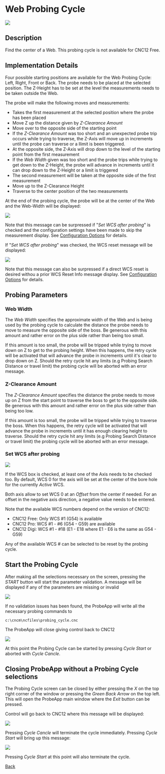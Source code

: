 # Web Probing Cycle

![](/images/pa003.PNG)

## Description
Find the center of a Web. This probing cycle is not available for CNC12 Free.

## Implementation Details
Four possible starting positions are available for the Web Probing Cycle: Left, Right, Front or Back.
The probe needs to be placed at the selected position.
The Z-Height has to be set at the level the measurements needs to be taken outside the Web.

The probe will make the following moves and measurements:

* Takes the first measurement at the selected position where the probe has been placed
* Move Z up the distance given by *Z-Clearance Amount*
* Move over to the opposite side of the starting point
* If the *Z-Clearance Amount* was too short and an unexpected probe trip occurs while trying to traverse, the Z-Axis will move up in increments until the probe can traverse or a llimit is been triggered.
* At the opposite side, the Z-Axis will drop down to the level of the starting point from the first measurement
* If the *Web Width* given was too short and the probe trips while trying to get down to the Z-Height, the probe will advance in increments until it can drop down to the Z-Height or a limit is triggered 
* The second measurement will be taken at the opposite side of the first measurement
* Move up to the Z-Clearance Height
* Traverse to the center position of the two measurements

At the end of the probing cycle, the probe will be at the center of the Web and the Web-Width will be displayed:

![](/images/pa029.PNG)

Note that this message can be surpressed if "*Set WCS after probing*" is checked and the configuration settings have been made to skip the measurement display.
See [Configuration Options](configuration.md) for details.

If "*Set WCS after probing*" was checked, the WCS reset message will be displayed:

![](/images/pa021.PNG)

Note that this message can also be surpressed if a direct WCS reset is desired withou a prior WCS Reset Info message display.
See [Configuration Options](configuration.md) for details.

## Probing Parameters
### Web Width
The *Web Width* specifies the approximate width of the Web and is being used by the probing cycle to calculate the distance the probe needs to move to measure the opposite side of the boss.
Be generous with this amount and rather error on the plus side rather than being too small. 

If this amount is too small, the probe will be tripped while trying to move down on Z to get to the probing height. 
When this happens, the retry cycle will be activated that will advance the probe in increments until it's clear to drop down on Z.
Should the retry cycle hit any limits (e.g Probing Search Distance or travel limit) the probing cycle will be aborted with an error message.

### Z-Clearance Amount
The *Z-Clearance Amount* specifies the distance the probe needs to move up on Z from the start point to traverse the boss to get to the opposite side. 
Be generous with this amount and rather error on the plus side rather than being too low. 

If this amount is too small, the probe will be tripped while trying to traverse the boss. 
When this happens, the retry cycle will be activated that will advance the probe in increments until it has enough clearing height to traverse.
Should the retry cycle hit any limits (e.g Probing Search Distance or travel limit) the probing cycle will be aborted with an error message.

### Set WCS after probing

![](/images/pa022.PNG)

If the WCS box is checked, at least one of the Axis needs to be checked too. 
By default, WCS 0 for the axis will be set at the center of the bore hole for the currently *Active* WCS.

Both axis allow to set WCS 0 at an *Offset* from the center if needed. For an offset in the negative axis direction, a negative value needs to be entered.

Note that the available WCS numbers depend on the version of CNC12:

* CNC12 Free: Only WCS #1 (G54) is available
* CNC12 Pro: WCS #1 - #6 (G54 - G59) are available
* CNC12 Digi: WCS #1 - #18 (E1 - E18 where E1 - E6 is the same as G54 - G59)

Any of the available WCS # can be selected to be reset by the probing cycle.

## Start the Probing Cycle
After making all the selections necessary on the screen, pressing the *START* button will start the parameter validation.
A message will be displayed if any of the parameters are missing or invalid

![](/images/pa023.PNG)

If no validation issues has been found, the ProbeApp will write all the necessary probing commands to
```
c:\cncm\ncfiles\probing_cycle.cnc
```
The ProbeApp will close giving control back to CNC12

![](/images/pa024.PNG)

At this point the Probing Cycle can be started by pressing *Cycle Start* or aborted with *Cycle Cancle*.

## Closing ProbeApp without a Probing Cycle selections
The Probing Cycle screen can be closed by either pressing the *X* on the top right corner of the window or pressing the *Green Back Arrow* on the top left.
This will open the ProbeApp main window where the *Exit* button can be pressed.

Control will go back to CNC12 where this message will be displayed:

![](/images/pa024.PNG)

Pressing *Cycle Cancle* will terminate the cycle immediately. Pressing *Cycle Start* will bring up this message:

![](/images/pa025.PNG)

Pressing *Cycle Start* at this point will also terminate the cycle.



[Back](index.md)

